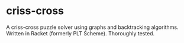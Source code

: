 # criss-cross
A criss-cross puzzle solver using graphs and backtracking algorithms. Written in Racket (formerly PLT Scheme). Thoroughly tested.
